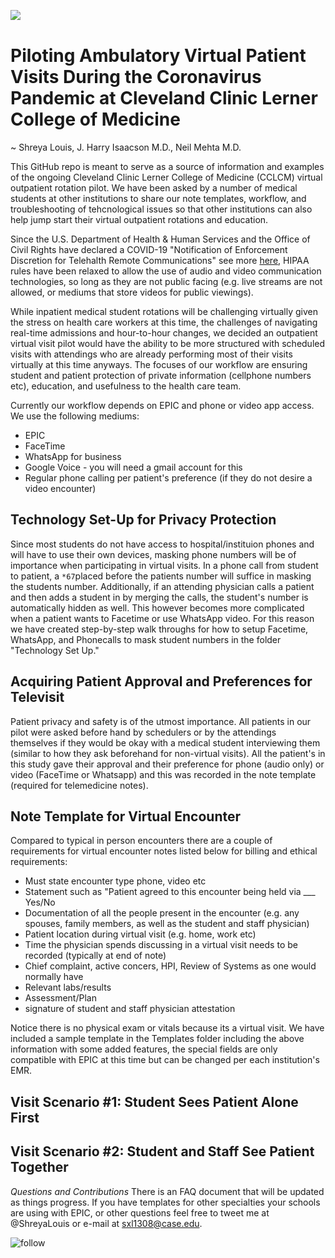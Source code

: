 <img align="left" src="https://img.shields.io/github/downloads/Shreya-L/Piloting-Ambulatory-Virtual-Visits-MedEd/total?style=for-the-badge">&nbsp;

# Piloting Ambulatory Virtual Patient Visits During the Coronavirus Pandemic at Cleveland Clinic Lerner College of Medicine 
~ Shreya Louis, J. Harry Isaacson M.D., Neil Mehta M.D. 

This GitHub repo is meant to serve as a source of information and examples of the ongoing Cleveland Clinic Lerner College of Medicine (CCLCM) virtual outpatient rotation pilot. We have been asked by a number of medical students at other institutions to share our note templates, workflow, and troubleshooting of tehcnological issues so that other institutions can also help jump start their virtual outpatient rotations and education. 

Since the U.S. Department of Health & Human Services and the Office of Civil Rights have declared a COVID-19 "Notification of Enforcement Discretion for Telehalth Remote Communications" see more [here](https://www.hhs.gov/hipaa/for-professionals/special-topics/emergency-preparedness/notification-enforcement-discretion-telehealth/index.html), HIPAA rules have been relaxed to allow the use of audio and video communication technologies, so long as they are not public facing (e.g. live streams are not allowed, or mediums that store videos for public viewings). 

While inpatient medical student rotations will be challenging virtually given the stress on health care workers at this time, the challenges of navigating real-time admissions and hour-to-hour changes, we decided an outpatient virtual visit pilot would have the ability to be more structured with scheduled visits with attendings who are already performing most of their visits virtually at this time anyways. The focuses of our workflow are ensuring student and patient protection of private information (cellphone numbers etc), education, and usefulness to the health care team. 

Currently our workflow depends on EPIC and phone or video app access. We use the following mediums: 
* EPIC
* FaceTime
* WhatsApp for business
* Google Voice - you will need a gmail account for this
* Regular phone calling per patient's preference (if they do not desire a video encounter)

## Technology Set-Up for Privacy Protection
Since most students do not have access to hospital/instituion phones and will have to use their own devices, masking phone numbers will be of importance when participating in virtual visits. In a phone call from student to patient, a `*67`placed before the patients number will suffice in masking the students number. Additionally, if an attending physician calls a patient and then adds a student in by merging the calls, the student's number is automatically hidden as well. 
This however becomes more complicated when a patient wants to Facetime or use WhatsApp video. For this reason we have created step-by-step walk throughs for how to setup Facetime, WhatsApp, and Phonecalls to mask student numbers in the folder "Technology Set Up." 

## Acquiring Patient Approval and Preferences for Televisit
Patient privacy and safety is of the utmost importance. All patients in our pilot were asked before hand by schedulers or by the attendings themselves if they would be okay with a medical student interviewing them (similar to how they ask beforehand for non-virtual visits). All the patient's in this study gave their approval and their preference for phone (audio only) or video (FaceTime or Whatsapp) and this was recorded in the note template (required for telemedicine notes). 

## Note Template for Virtual Encounter
Compared to typical in person encounters there are a couple of requirements for virtual encounter notes listed below for billing and ethical requirements: 
* Must state encounter type phone, video etc
* Statement such as "Patient agreed to this encounter being held via ___ Yes/No
* Documentation of all the people present in the encounter (e.g. any spouses, family members, as well as the student and staff physician)
* Patient location during virtual visit (e.g. home, work etc)
* Time the physician spends discussing in a virtual visit needs to be recorded (typically at end of note)
* Chief complaint, active concers, HPI, Review of Systems as one would normally have
* Relevant labs/results
* Assessment/Plan
* signature of student and staff physician attestation

Notice there is no physical exam or vitals because its a virtual visit. We have included a sample template in the Templates folder including the above information with some added features, the special fields are only compatible with EPIC at this time but can be changed per each institution's EMR. 

## Visit Scenario #1: Student Sees Patient Alone First


## Visit Scenario #2: Student and Staff See Patient Together

*Questions and Contributions*
There is an FAQ document that will be updated as things progress. 
If you have templates for other specialties your schools are using with EPIC, or other questions feel free to tweet me at @ShreyaLouis or e-mail at sxl1308@case.edu. 


![follow](https://img.shields.io/twitter/follow/ShreyaLouis?style=social)
